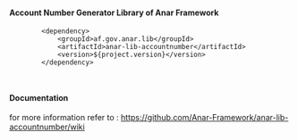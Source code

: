 #### Account Number Generator Library of Anar Framework


```
        <dependency>
			<groupId>af.gov.anar.lib</groupId>
			<artifactId>anar-lib-accountnumber</artifactId>
			<version>${project.version}</version>
		</dependency>



```

#### Documentation 

for more information refer to : https://github.com/Anar-Framework/anar-lib-accountnumber/wiki
